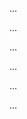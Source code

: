 <panel type="info" header=":trophy: Can use defensive programming :star::star::star:" expandable no-close>

<panel type="info" header=":trophy: Can explain defensive programming :star::star::star:" expandable>
  <include src="../../book/errorHandling/defensiveProgramming/what/full.md" />
  <panel header=":dart: Evidence" expanded>

...

  </panel>
</panel>

<panel type="info" header=":trophy: Can use defensive coding to enforce compulsory associations :star::star::star:" expandable>
  <include src="../../book/errorHandling/defensiveProgramming/compulsoryAssociations/full.md" />
  <panel header=":dart: Evidence" expanded>

...

  </panel>
</panel>

<panel type="info" header=":trophy: Can use defensive coding to enforce 1-to-1 associations :star::star::star:" expandable>
  <include src="../../book/errorHandling/defensiveProgramming/1to1Associations/full.md" />
  <panel header=":dart: Evidence" expanded>

...

  </panel>
</panel>

<panel type="success" header=":trophy: Can use defensive coding to enforce referential integrity of bi-directional associations :star::star::star::star:" expandable>
  <include src="../../book/errorHandling/defensiveProgramming/referentialIntegrity/full.md" />
  <panel header=":dart: Evidence" expanded>

...

  </panel>
</panel>

<panel type="success" header=":trophy: Can explain when to use defensive programming :star::star::star::star:" expandable>
  <include src="../../book/errorHandling/defensiveProgramming/when/full.md" />
  <panel header=":dart: Evidence" expanded>

...

  </panel>
</panel>

<panel type="success" header=":trophy: Can explain DbC approach :star::star::star::star:" expandable>
  <include src="../../book/errorHandling/designByContract/what/full.md" />
  <panel header=":dart: Evidence" expanded>

...

  </panel>
</panel>

</panel>
